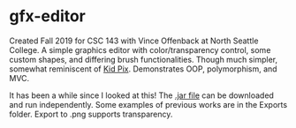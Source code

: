# gfx-editor
Created Fall 2019 for CSC 143 with Vince Offenback at North Seattle College. A simple graphics editor with color/transparency control, some custom shapes, and differing brush functionalities. Though much simpler, somewhat reminiscent of [Kid Pix](https://kidpix.app/). Demonstrates OOP, polymorphism, and MVC.

It has been a while since I looked at this! The [.jar file](https://github.com/j-henshaw/gfx-editor/raw/main/GraphicsEditorApp.jar) can be downloaded and run independently. Some examples of previous works are in the Exports folder. Export to .png supports transparency.

